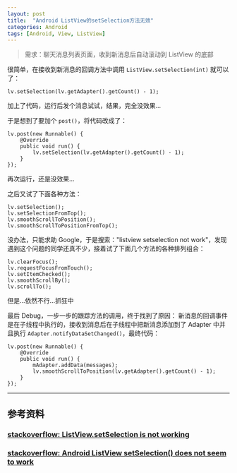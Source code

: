 ```yaml
---
layout: post
title:  "Android ListView的setSelection方法无效"
categories: Android
tags: [Android, View, ListView]
---
```

> 需求：聊天消息列表页面，收到新消息后自动滚动到 ListView 的底部

很简单，在接收到新消息的回调方法中调用 `ListView.setSelection(int)` 就可以了：

```
lv.setSelection(lv.getAdapter().getCount() - 1);
```

加上了代码，运行后发个消息试试，结果，完全没效果...

于是想到了要加个 `post()`，将代码改成了：

```
lv.post(new Runnable() {
    @Override
    public void run() {
        lv.setSelection(lv.getAdapter().getCount() - 1);
    }
});
```

再次运行，还是没效果...

之后又试了下面各种方法：

```
lv.setSelection();
lv.setSelectionFromTop();
lv.smoothScrollToPosition();
lv.smoothScrollToPositionFromTop();
```

没办法，只能求助 Google，于是搜索："listview setselection not work"，发现遇到这个问题的同学还真不少，接着试了下面几个方法的各种排列组合：

```
lv.clearFocus();
lv.requestFocusFromTouch();
lv.setItemChecked();
lv.smoothScrollBy();
lv.scrollTo();
```

但是...依然不行...抓狂中

最后 Debug，一步一步的跟踪方法的调用，终于找到了原因：
新消息的回调事件是在子线程中执行的，接收到消息后在子线程中把新消息添加到了 Adapter 中并且执行 `Adapter.notifyDataSetChanged()`，最终代码：

```
lv.post(new Runnable() {
    @Override
    public void run() {
        mAdapter.addData(messages);
        lv.smoothScrollToPosition(lv.getAdapter().getCount() - 1);
    }
});
```

---

## 参考资料

### [stackoverflow: ListView.setSelection is not working](http://stackoverflow.com/questions/17011073/listview-setselection-is-not-working)

### [stackoverflow: Android ListView setSelection() does not seem to work](http://stackoverflow.com/questions/1446373/android-listview-setselection-does-not-seem-to-work)
